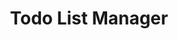 ---
tags: "portfolio"
title: "Todo List Manager"
description: "This simple todo app is built with React allows users to create multiple todo lists, add, remove, edit, sort and delete todo items. It features keyboard and screen reader support, and includes automated testing for functionality."
link: "https://storied-caramel-d5710b.netlify.app/"
linkLabel: "Try it out"
imgSrc: "img/todo.webp"
alt: "A screenshot of a web application showing a list titled groceries, a form input, and a list of interactive grocery items"
tech: [ "React", "TypeScript", "Jest", "Tailwind", "Netlify" ]
ordinal: 0
---